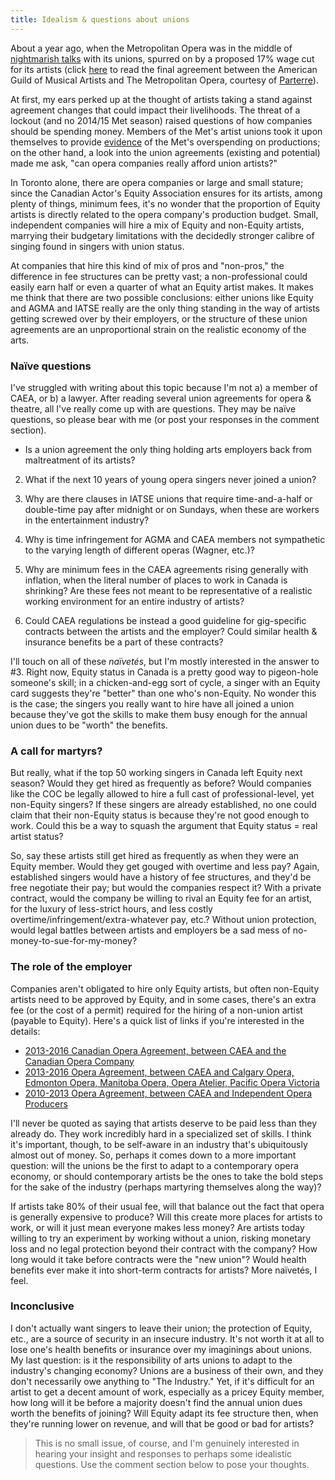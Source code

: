 ```yaml
---
title: Idealism & questions about unions
---
```


About a year ago, when the Metropolitan Opera was in the middle of [nightmarish talks](http://www.wsj.com/articles/metropolitan-opera-general-manager-peter-gelb-warns-union-employees-of-august-1-of-lockout-1406144068) with its unions, spurred on by a proposed 17% wage cut for its artists (click [here](http://parterre.com/wp-content/uploads/2014/08/met-agma_memo_agreement.pdf) to read the final agreement between the American Guild of Musical Artists and The Metropolitan Opera, courtesy of [Parterre](http://parterre.com/)). 

At first, my ears perked up at the thought of artists taking a stand against agreement changes that could impact their livelihoods. The threat of a lockout (and no 2014/15 Met season) raised questions of how companies should be spending money. Members of the Met's artist unions took it upon themselves to provide [evidence](http://www.local802afm.org/MetMusicians/2014-07-25_802-Presentation_Gelb.pdf) of the Met's overspending on productions; on the other hand, a look into the union agreements (existing and potential) made me ask, "can opera companies really afford union artists?"

In Toronto alone, there are opera companies or large and small stature; since the Canadian Actor's Equity Association ensures for its artists, among plenty of things, minimum fees, it's no wonder that the proportion of Equity artists is directly related to the opera company's production budget. Small, independent companies will hire a mix of Equity and non-Equity artists, marrying their budgetary limitations with the decidedly stronger calibre of singing found in singers with union status.

At companies that hire this kind of mix of pros and "non-pros," the difference in fee structures can be pretty vast; a non-professional could easily earn half or even a quarter of what an Equity artist makes. It makes me think that there are two possible conclusions: either unions like Equity and AGMA and IATSE really are the only thing standing in the way of artists getting screwed over by their employers, or the structure of these union agreements are an unproportional strain on the realistic economy of the arts.

### Naïve questions

I've struggled with writing about this topic because I'm not a) a member of CAEA, or b) a lawyer. After reading several union agreements for opera & theatre, all I've really come up with are questions. They may be naïve questions, so please bear with me (or post your responses in the comment section).

- Is a union agreement the only thing holding arts employers back from maltreatment of its artists?

2. What if the next 10 years of young opera singers never joined a union?

3. Why are there clauses in IATSE unions that require time-and-a-half or double-time pay after midnight or on Sundays, when these are workers in the entertainment industry? 

4. Why is time infringement for AGMA and CAEA members not sympathetic to the varying length of different operas (Wagner, etc.)?

5. Why are minimum fees in the CAEA agreements rising generally with inflation, when the literal number of places to work in Canada is shrinking? Are these fees not meant to be representative of a realistic working environment for an entire industry of artists? 

6. Could CAEA regulations be instead a good guideline for gig-specific contracts between the artists and the employer? Could similar health & insurance benefits be a part of these contracts?

I'll touch on all of these *naïvetés*, but I'm mostly interested in the answer to #3. Right now, Equity status in Canada is a pretty good way to pigeon-hole someone's skill; in a chicken-and-egg sort of cycle, a singer with an Equity card suggests they're "better" than one who's non-Equity. No wonder this is the case; the singers you really want to hire have all joined a union because they've got the skills to make them busy enough for the annual union dues to be "worth" the benefits.

### A call for martyrs?

But really, what if the top 50 working singers in Canada left Equity next season? Would they get hired as frequently as before? Would companies like the COC be legally allowed to hire a full cast of professional-level, yet non-Equity singers? If these singers are already established, no one could claim that their non-Equity status is because they're not good enough to work. Could this be a way to squash the argument that Equity status = real artist status?

So, say these artists still get hired as frequently as when they were an Equity member. Would they get gouged with overtime and less pay? Again, established singers would have a history of fee structures, and they'd be free negotiate their pay; but would the companies respect it? With a private contract, would the company be willing to rival an Equity fee for an artist, for the luxury of less-strict hours, and less costly overtime/infringement/extra-whatever pay, etc.? Without union protection, would legal battles between artists and employers be a sad mess of no-money-to-sue-for-my-money?

### The role of the employer

Companies aren't obligated to hire only Equity artists, but often non-Equity artists need to be approved by Equity, and in some cases, there's an extra fee (or the cost of a permit) required for the hiring of a non-union artist (payable to Equity). Here's a quick list of links if you're interested in the details:

- [2013-2016 Canadian Opera Agreement, between CAEA and the Canadian Opera Company](http://www.caea.com/EquityWeb/EquityLibrary/Agreements/Opera/COA/COA.pdf)
- [2013-2016 Opera Agreement, between CAEA and Calgary Opera, Edmonton Opera, Manitoba Opera, Opera Atelier, Pacific Opera Victoria](http://www.caea.com/EquityWeb/EquityLibrary/Agreements/Opera/OPA/OPA.pdf)
- [2010-2013 Opera Agreement, between CAEA and Independent Opera Producers](http://caea.com/EquityWeb/EquityLibrary/Agreements/Opera/IOPA/IOPASearchable.pdf)

I'll never be quoted as saying that artists deserve to be paid less than they already do. They work incredibly hard in a specialized set of skills. I think it's important, though, to be self-aware in an industry that's ubiquitously almost out of money. So, perhaps it comes down to a more important question: will the unions be the first to adapt to a contemporary opera economy, or should contemporary artists be the ones to take the bold steps for the sake of the industry (perhaps martyring themselves along the way)?

If artists take 80% of their usual fee, will that balance out the fact that opera is generally expensive to produce? Will this create more places for artists to work, or will it just mean everyone makes less money? Are artists today willing to try an experiment by working without a union, risking monetary loss and no legal protection beyond their contract with the company? How long would it take before contracts were the "new union"? Would health benefits ever make it into short-term contracts for artists? More naïvetés, I feel.

### Inconclusive

I don't actually want singers to leave their union; the protection of Equity, etc., are a source of security in an insecure industry. It's not worth it at all to lose one's health benefits or insurance over my imaginings about unions. My last question: is it the responsibility of arts unions to adapt to the industry's changing economy? Unions are a business of their own, and they don't necessarily owe anything to "The Industry." Yet, if it's difficult for an artist to get a decent amount of work, especially as a pricey Equity member, how long will it be before a majority doesn't find the annual union dues worth the benefits of joining? Will Equity adapt its fee structure then, when they're running lower on revenue, and will that be good or bad for artists? 

> This is no small issue, of course, and I'm genuinely interested in hearing your insight and responses to perhaps some idealistic questions. Use the comment section below to pose your thoughts.


